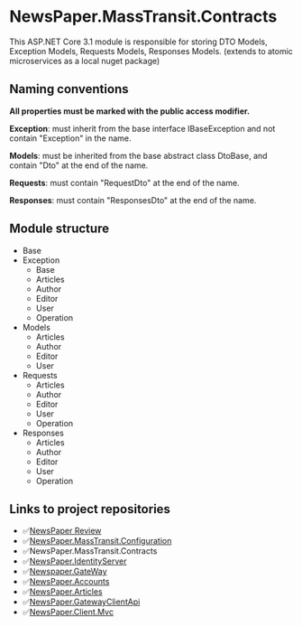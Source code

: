 # NewsPaper.MassTransit.Contracts
 
This ASP.NET Core 3.1 module is responsible for storing DTO Models, Exception Models, Requests Models, Responses Models.
(extends to atomic microservices as a local nuget package)

## Naming conventions

**All properties must be marked with the public access modifier.**

**Exception**: must inherit from the base interface IBaseException and not contain "Exception" in the name.

**Models**: must be inherited from the base abstract class DtoBase, and contain "Dto" at the end of the name.

**Requests**: must contain "RequestDto" at the end of the name.

**Responses**: must contain "ResponsesDto" at the end of the name.

## Module structure

- Base
- Exception
  - Base
  - Articles
  - Author
  - Editor
  - User
  - Operation
- Models
  - Articles
  - Author
  - Editor
  - User
- Requests
  - Articles
  - Author
  - Editor
  - User
  - Operation
- Responses
  - Articles
  - Author
  - Editor
  - User
  - Operation

## Links to project repositories
- :white_check_mark:[NewsPaper Review](https://github.com/PKravchenko-ki16/NewsPaper)
- :white_check_mark:[NewsPaper.MassTransit.Configuration](https://github.com/PKravchenko-ki16/NewsPaper.MassTransit.Configuration)
- :white_check_mark:NewsPaper.MassTransit.Contracts
- :white_check_mark:[NewsPaper.IdentityServer](https://github.com/PKravchenko-ki16/NewsPaper.IdentityServer)
- :white_check_mark:[Newspaper.GateWay](https://github.com/PKravchenko-ki16/Newspaper.GateWay)
- :white_check_mark:[NewsPaper.Accounts](https://github.com/PKravchenko-ki16/NewsPaper.Accounts)
- :white_check_mark:[NewsPaper.Articles](https://github.com/PKravchenko-ki16/NewsPaper.Articles)
- :white_check_mark:[NewsPaper.GatewayClientApi](https://github.com/PKravchenko-ki16/NewsPaper.GatewayClientApi)
- :white_check_mark:[NewsPaper.Client.Mvc](https://github.com/PKravchenko-ki16/NewsPaper.Client.Mvc)
